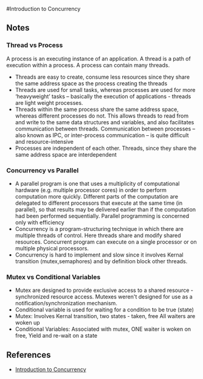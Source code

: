 #Introduction to Concurrency


## Notes

### Thread vs Process
A process is an executing instance of an application. A thread is a path of execution within a process. A process can contain many threads. 
* Threads are easy to create, consume less resources since they share the same address space as the process creating the threads
* Threads are used for small tasks, whereas processes are used for more ‘heavyweight’ tasks – basically the execution of applications - threads are light weight processes.
* Threads within the same process share the same address space, whereas different processes do not. This allows threads to read from and write to the same data structures and variables, and also facilitates communication between threads. Communication between processes – also known as IPC, or inter-process communication – is quite difficult and resource-intensive
* Processes are independent of each other.  Threads, since they share the same address space are interdependent

### Concurrency vs Parallel   
* A parallel program is one that uses a multiplicity of computational hardware (e.g. multiple processor cores) in order to perform computation more quickly. Different parts of the computation are delegated to different processors that execute at the same time (in parallel), so that results may be delivered earlier than if the computation had been performed sequentially. Parallel programming is concerned only with efficiency
* Concurrency is a program-structuring technique in which there are multiple threads of control. Here threads share and modify shared resources. Concurrent program can execute on a single processor or on multiple physical processors.
* Concurrency is hard to implement and slow since it involves Kernal transition (mutex,semaphores) and by definition block other threads.

### Mutex vs Conditional Variables  
* Mutex are designed to provide exclusive access to a shared resource - synchronized resource access. Mutexes weren't designed for use as a notification/synchronization mechanism.
* Conditional variable is used for waiting for a condition to be true (state)
* Mutex: Involves Kernal transition, two states - taken, free All waiters are woken up
* Conditional Variables: Associated with mutex, ONE waiter is woken on free, Yield and re-wait on a state  

## References
* [Introduction to Concurrency](http://cs.lmu.edu/~ray/notes/introconcurrency/)
